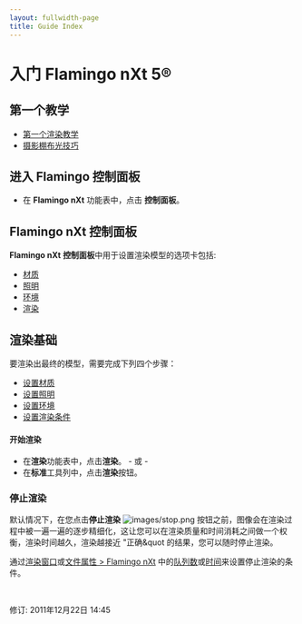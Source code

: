 ```yaml
---
layout: fullwidth-page
title: Guide Index
---
```


# 入门 Flamingo nXt 5®

## 第一个教学
* [第一个渲染教学]({{site.baseurl}}/{{page.language}}/flamingo/5/guides/getting-started-tutorial.html)
* [摄影棚布光技巧]({{site.baseurl}}/{{page.language}}/flamingo/5/guides/studio-lighting-basics.html)

## 进入 Flamingo 控制面板
  * 在 **Flamingo nXt** 功能表中，点击 **控制面板**。

## Flamingo nXt 控制面板
**Flamingo nXt**  **控制面板**中用于设置渲染模型的选项卡包括:

 *  [材质]({{site.baseurl}}/{{page.language}}/flamingo/5/help/libraries.html#material)
 *  [照明]({{site.baseurl}}/{{page.language}}/flamingo/5/help/lighting-tab.html)
 *  [环境]({{site.baseurl}}/{{page.language}}/flamingo/5/help/environment-tab.html)
 *  [渲染]({{site.baseurl}}/{{page.language}}/flamingo/5/help/render-tab.html)

## 渲染基础

要渲染出最终的模型，需要完成下列四个步骤：

 *  [设置材质](..\materials\materials-tab.html)
 *  [设置照明](../lighting/lighting-tab.html)
 *  [设置环境](../environment/environment-tab.html)
 *  [设置渲染条件](../render/render-tab.html)

#### 开始渲染

 * 在**渲染**功能表中，点击**渲染**。
           - 或 -
 * 在**标准**工具列中，点击**渲染**按钮。

### 停止渲染


默认情况下，在您点击**停止渲染** ![images/stop.png](images/stop.png) 按钮之前，图像会在渲染过程中被一遍一遍的逐步精细化，这让您可以在渲染质量和时间消耗之间做一个权衡，渲染时间越久，渲染越接近 &quot;正确&quot 的结果，您可以随时停止渲染。


通过[渲染窗口](..\render\render-window.html)或[文件属性 &gt; Flamingo nXt](..\render\documentproperties-flamingo.html) 中的[队列数](..\render\render-window.html#number-of-passes)或[时间](..\render\render-window.html#time)来设置停止渲染的条件。

&#160;

修订: 2011年12月22日 14:45
